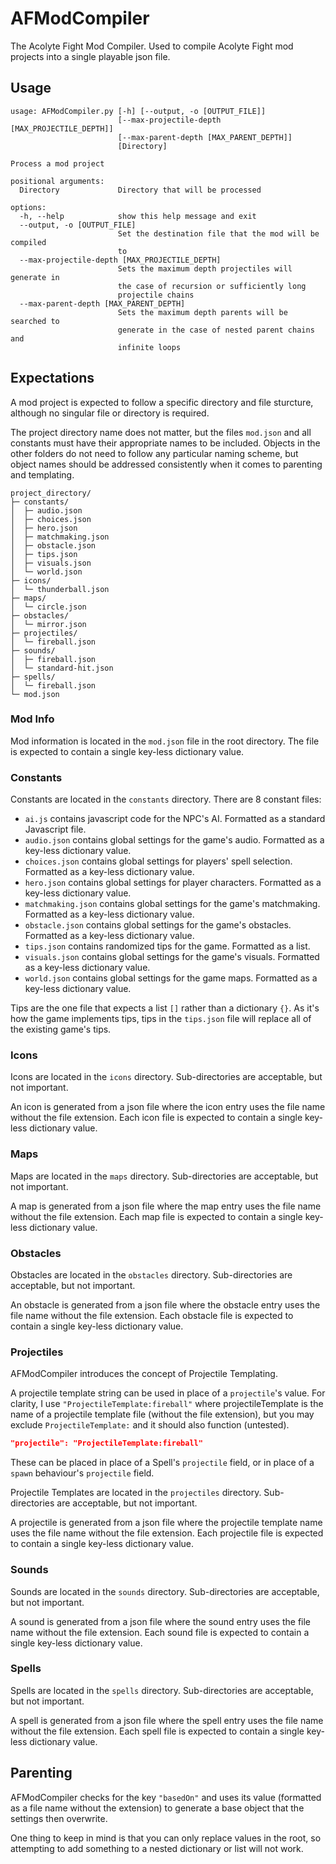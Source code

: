 # AFModCompiler
The Acolyte Fight Mod Compiler. Used to compile Acolyte Fight mod projects into a single playable json file.

## Usage
```
usage: AFModCompiler.py [-h] [--output, -o [OUTPUT_FILE]]
                        [--max-projectile-depth [MAX_PROJECTILE_DEPTH]]
                        [--max-parent-depth [MAX_PARENT_DEPTH]]
                        [Directory]

Process a mod project

positional arguments:
  Directory             Directory that will be processed

options:
  -h, --help            show this help message and exit
  --output, -o [OUTPUT_FILE]
                        Set the destination file that the mod will be compiled
                        to
  --max-projectile-depth [MAX_PROJECTILE_DEPTH]
                        Sets the maximum depth projectiles will generate in
                        the case of recursion or sufficiently long
                        projectile chains
  --max-parent-depth [MAX_PARENT_DEPTH]
                        Sets the maximum depth parents will be searched to
                        generate in the case of nested parent chains and
                        infinite loops
```

## Expectations

A mod project is expected to follow a specific directory and file sturcture, although no singular file or directory is required.

The project directory name does not matter, but the files `mod.json` and all constants must have their appropriate names to be included. Objects in the other folders do not need to follow any particular naming scheme, but object names should be addressed consistently when it comes to parenting and templating.

```
project_directory/
├─ constants/
│  ├─ audio.json
│  ├─ choices.json
│  ├─ hero.json
│  ├─ matchmaking.json
│  ├─ obstacle.json
│  ├─ tips.json
│  ├─ visuals.json
│  └─ world.json
├─ icons/
│  └─ thunderball.json
├─ maps/
│  └─ circle.json
├─ obstacles/
│  └─ mirror.json
├─ projectiles/
│  └─ fireball.json
├─ sounds/
│  ├─ fireball.json
│  └─ standard-hit.json
├─ spells/
│  └─ fireball.json
└─ mod.json
```

### Mod Info

Mod information is located in the `mod.json` file in the root directory. The file is expected to contain a single key-less dictionary value.

### Constants

Constants are located in the `constants` directory. There are 8 constant files:

* `ai.js` contains javascript code for the NPC's AI. Formatted as a standard Javascript file.
* `audio.json` contains global settings for the game's audio. Formatted as a key-less dictionary value.
* `choices.json` contains global settings for players' spell selection. Formatted as a key-less dictionary value.
* `hero.json` contains global settings for player characters. Formatted as a key-less dictionary value.
* `matchmaking.json` contains global settings for the game's matchmaking. Formatted as a key-less dictionary value.
* `obstacle.json` contains global settings for the game's obstacles. Formatted as a key-less dictionary value.
* `tips.json` contains randomized tips for the game. Formatted as a list.
* `visuals.json` contains global settings for the game's visuals. Formatted as a key-less dictionary value.
* `world.json` contains global settings for the game maps. Formatted as a key-less dictionary value.

Tips are the one file that expects a list `[]` rather than a dictionary `{}`. As it's how the game implements tips, tips in the `tips.json` file will replace all of the existing game's tips.

### Icons

Icons are located in the `icons` directory. Sub-directories are acceptable, but not important.

An icon is generated from a json file where the icon entry uses the file name without the file extension. Each icon file is expected to contain a single key-less dictionary value.

### Maps

Maps are located in the `maps` directory. Sub-directories are acceptable, but not important.

A map is generated from a json file where the map entry uses the file name without the file extension. Each map file is expected to contain a single key-less dictionary value.

### Obstacles

Obstacles are located in the `obstacles` directory. Sub-directories are acceptable, but not important.

An obstacle is generated from a json file where the obstacle entry uses the file name without the file extension. Each obstacle file is expected to contain a single key-less dictionary value.

### Projectiles

AFModCompiler introduces the concept of Projectile Templating.

A projectile template string can be used in place of a `projectile`'s value. For clarity, I use `"ProjectileTemplate:fireball"` where projectileTemplate is the name of a projectile template file (without the file extension), but you may exclude `ProjectileTemplate:` and it should also function (untested).

```json
"projectile": "ProjectileTemplate:fireball"
```

These can be placed in place of a Spell's `projectile` field, or in place of a `spawn` behaviour's `projectile` field.

Projectile Templates are located in the `projectiles` directory. Sub-directories are acceptable, but not important.

A projectile is generated from a json file where the projectile template name uses the file name without the file extension. Each projectile file is expected to contain a single key-less dictionary value.

### Sounds

Sounds are located in the `sounds` directory. Sub-directories are acceptable, but not important.

A sound is generated from a json file where the sound entry uses the file name without the file extension. Each sound file is expected to contain a single key-less dictionary value.

### Spells

Spells are located in the `spells` directory. Sub-directories are acceptable, but not important.

A spell is generated from a json file where the spell entry uses the file name without the file extension. Each spell file is expected to contain a single key-less dictionary value.

## Parenting

AFModCompiler checks for the key `"basedOn"` and uses its value (formatted as a file name without the extension) to generate a base object that the settings then overwrite.

One thing to keep in mind is that you can only replace values in the root, so attempting to add something to a nested dictionary or list will not work.
